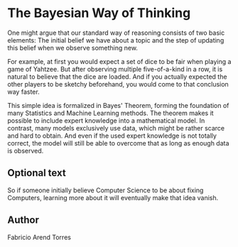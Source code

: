 <!-- BEGIN TITLE -->
# The Bayesian Way of Thinking
<!-- END TITLE -->

<!-- BEGIN BODY -->
One might argue that our standard way of reasoning consists of two basic elements: 
The initial belief we have about a topic and the step of updating this belief when we observe something new. 

For example, at first you would expect a set of dice to be fair when playing a game of Yahtzee. But after observing multiple five-of-a-kind in a row, it is natural to believe that the dice are loaded.
And if you actually expected the other players to be sketchy beforehand, you would come to that conclusion  way faster.

This simple idea is formalized in Bayes' Theorem, forming the foundation of many Statistics and Machine Learning methods.
The theorem makes it possible to include expert knowledge into a mathematical model.
In contrast, many models exclusively use data, which might be rather scarce and hard to obtain.
And even if the used expert knowledge is not totally correct, the model will still be able to overcome that as long as enough data is observed.
<!-- END BODY -->



## Optional text
<!-- BEGIN OPTIONAL -->
So if someone initially believe Computer Science to be about fixing Computers, learning more about it will eventually make that idea vanish.
<!-- END OPTIONAL -->



## Author
<!-- BEGIN AUTHOR -->
Fabricio Arend Torres
<!-- END AUTHOR -->
